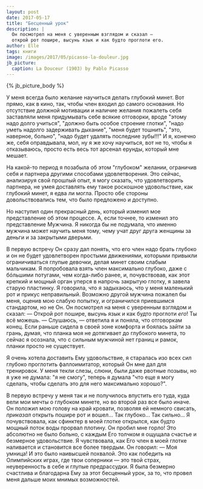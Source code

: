 ```yaml
---
layout: post
date: 2017-05-17
title: "Бесценный урок"
description: |
  Он посмотрел на меня с уверенным взглядом и сказал —
  открой рот пошире, высунь язык и как будто проглоти его.
author: Elle
tags: книги
image: /images/2017/05/picasso-la-douleur.jpg
jb_picture:
  caption: La Douceur (1903) by Pablo Picasso
---
```


{% jb_picture_body %}

У меня всегда было желание научиться делать глубокий минет. Вот прямо, как в
кино, так, чтобы член входил до самого основания. Но отсутствие должной
мотивации и наличие желания пожалеть себя заставляли меня придумывать себе
всякие отговорки, вроде "этому надо долго учиться", "должно быть особое строение
глотки", "надо уметь надолго задерживать дыхание", "меня будет тошнить", "это,
наверное, больно", "надо будет удалять последние зубы!!!" И я, конечно же, себя
оправдывала, мол, ну я же хочу научиться, вот не то, чтобы я отказываюсь, просто
есть весь тот арсенал ерунды, который мне мешает.

<!--more-->

На какой-то период я позабыла об этом "глубоком" желании, ограничив себя и
партнера другими способами удовлетворения. Это сейчас, анализируя свой прошлый
опыт, я могу сказать, что удовлетворить партнера, не умея доставлять ему такое
роскошное удовольствие, как глубокий минет, я едва ли могла. Просто обе стороны
довольствовались тем, что было предложено и доступно.

Но наступил один прекрасный день, который изменил мое представление об этом
процессе. А, если точнее, то изменил это представление Мужчина. Я никогда бы не
подумала, что именно мужчина может научить меня тому, чему учат друг друга
женщины за деньги и за закрытыми дверьми.

В первую встречу Он сразу дал понять, что его член надо брать глубоко и он не
будет удовлетворен простыми движениями, которыми привыкли ограничиваться глупые
девочки, делая минет своим слабым мальчикам. Я попробовала взять член
максимально глубоко, даже с бóльшими потугами, чем когда-либо ранее, и,
почувствовав, как этот крепкий и мощный орган уперся в напрочь закрытую глотку,
я завела старую пластинку. Я говорила, что я задыхаюсь, что у меня маленький рот
и прикус неправильный. Возможно другой мужчина пожалел бы меня, оценив мою
слабую попытку, и ограничился приевшимся стандартом, но не Он. Он посмотрел на
меня с уверенным взглядом и сказал: &mdash; Открой рот пошире, высунь язык и как будто
проглоти _его_! Ты всё можешь. &mdash; Слушаюсь, &mdash; ответила я и поняла, что отговоркам
конец. Если раньше сидела в своей зоне комфорта и боялась зайти за грань, думая,
что планка моя не дотягивает до глубокого минета, то сейчас я осознала, что с
сильным мужчиной нет границ и рамок, планки просто не существует.

Я очень хотела доставить Ему удовольствие, я старалась изо всех сил глубоко
проглотить фаллоимитатор, который Он мне дал для тренировок. У меня текли слезы,
слюни, были даже рвотные позывы, но я уже не думала: "я не смогу", теперь я
думала "что еще я могу сделать, чтобы сделать это для него максимально хорошо?".

В первую встречу у меня так и не получилось впустить его туда, куда вели мои
мечты о глубоком минете, но во второй раз все было иначе. Он положил мою голову
на край кровати, позволяя ей немного свисать, _приказал_ открыть пошире рот и
вошел... Так глубоко... Так сильно... Я почувствовала, как сфинктер в моей
глотке открылся, как будто мощный поток воды прорвал плотину. Он пробил мне
горло! Это абсолютно не было больно, с каждым Его толчком я ощущала счастье и
безмерное удовольствие. Я чувствовала, как Его член в моей глотке наливается и
становится все более твердым. Он говорил: &mdash; Моя умница! И это было наивысшей
похвалой. Это как победить на Олимпийских играх, где твои соперники &mdash; это твой
страх, неуверенность в себе и глупые предрассудки. Я была безмерно счастлива и
благодарна Ему за этот бесценный урок, за то, что провел меня дальше моих мнимых
возможностей.


